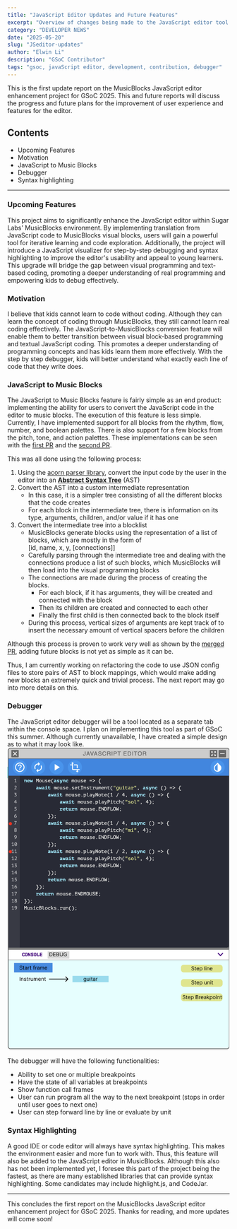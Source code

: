 ```yaml
---
title: "JavaScript Editor Updates and Future Features"
excerpt: "Overview of changes being made to the JavaScript editor tool in MusicBlocks v3, and future plans"
category: "DEVELOPER NEWS"
date: "2025-05-20"
slug: "JSeditor-updates"
author: "Elwin Li"
description: "GSoC Contributor"
tags: "gsoc, javaScript editor, development, contribution, debugger"
---
```


This is the first update report on the MusicBlocks JavaScript editor enhancement project for 
GSoC 2025. This and future reports will discuss the progress and future plans for the improvement 
of user experience and features for the editor.

## Contents
- Upcoming Features
- Motivation
- JavaScript to Music Blocks
- Debugger
- Syntax highlighting

---

### Upcoming Features
This project aims to significantly enhance the JavaScript editor within Sugar Labs'
MusicBlocks environment. By implementing translation from JavaScript code to
MusicBlocks visual blocks, users will gain a powerful tool for iterative learning and code
exploration. Additionally, the project will introduce a JavaScript visualizer for step-by-step
debugging and syntax highlighting to improve the editor's usability and appeal to young
learners. This upgrade will bridge the gap between visual programming and text-based coding,
promoting a deeper understanding of real programming and empowering kids to debug
effectively.

### Motivation
I believe that kids cannot learn to
code without coding. Although they can learn the concept of coding through MusicBlocks, they
still cannot learn real coding effectively. The JavaScript-to-MusicBlocks conversion feature
will enable them to better transition between visual block-based programming and
textual JavaScript coding. This promotes a deeper understanding of programming concepts and
has kids learn them more effectively. With the step by step debugger, kids will better understand
what exactly each line of code that they write does.

### JavaScript to Music Blocks
The JavaScript to Music Blocks feature is fairly simple as an end product: implementing the ability
for users to convert the JavaScript code in the editor to music blocks. The execution of this feature 
is less simple. Currently, I have implemented support for all blocks from the rhythm, flow, number, and boolean palettes. There is also support for a few blocks from the pitch, tone, and action palettes. These implementations can be seen with the [first PR](https://github.com/sugarlabs/musicblocks/pull/4591) and the [second PR](https://github.com/sugarlabs/musicblocks/pull/4692).

This was all done using the following process:

1. Using the [acorn parser library](https://github.com/acornjs/acorn), convert the input code by the user in the editor into an
[**Abstract Syntax Tree**](https://en.wikipedia.org/wiki/Abstract_syntax_tree) (AST)
2. Convert the AST into a custom intermediate representation
    - In this case, it is a simpler tree consisting of all the different blocks that the code creates
    - For each block in the intermediate tree, there is information on its type, arguments, children, and/or value if it has one
3. Convert the intermediate tree into a blocklist
    - MusicBlocks generate blocks using the representation of a list of blocks, which are mostly in the form of  
    [id, name, x, y, [connections]]
    - Carefully parsing through the intermediate tree and dealing with the connections produce a list of such blocks,
    which MusicBlocks will then load into the visual programming blocks
    - The connections are made during the process of creating the blocks. 
        - For each block, if it has arguments, they will be created and connected with the block
        - Then its children are created and connected to each other
        - Finally the first child is then connected back to the block itself
    - During this process, vertical sizes of arguments are kept track of to insert the necessary amount of vertical spacers before the children

Although this process is proven to work very well as shown by the [merged PR](https://github.com/sugarlabs/musicblocks/pull/4591), 
adding future blocks is not yet as simple as it can be.

Thus, I am currently working on refactoring the code to use JSON config files to store pairs of AST to block mappings, which would
make adding new blocks an extremely quick and trivial process. The next report may go into more details on this.

### Debugger
The JavaScript editor debugger will be a tool located as a separate tab within the console space. I plan on implementing this tool as part of GSoC this summer. Although currently unavailable, I have created a simple design as to what it may look like.
![JSeditor debugger](/assets/post-assets/debugger.png)

The debugger will have the following functionalities:
 - Ability to set one or multiple breakpoints
 - Have the state of all variables at breakpoints 
 - Show function call frames
 - User can run program all the way to the next breakpoint (stops in order until user goes to next one)
 - User can step forward line by line or evaluate by unit

### Syntax Highlighting
A good IDE or code editor will always have syntax highlighting. This makes the environment easier and more fun to work with. Thus,
this feature will also be added to the JavaScript editor in MusicBlocks. Although this also has not been implemented yet, I foresee this
part of the project being the fastest, as there are many established libraries that can provide syntax highlighting. Some candidates may include highlight.js, and CodeJar.

---

This concludes the first report on the MusicBlocks JavaScript editor enhancement project for GSoC 2025. Thanks for reading, and more updates will come soon!